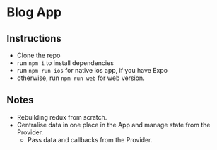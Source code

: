 # Blog App

## Instructions
- Clone the repo
- run `npm i` to install dependencies
- run `npm run ios` for native ios app, if you have Expo
- otherwise, run `npm run web` for web version.

## Notes

- Rebuilding redux from scratch.
- Centralise data in one place in the App and manage state from the Provider.
  - Pass data and callbacks from the Provider.


